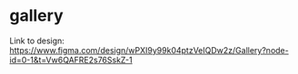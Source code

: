 # gallery

Link to design: https://www.figma.com/design/wPXI9y99k04ptzVeIQDw2z/Gallery?node-id=0-1&t=Vw6QAFRE2s76SskZ-1
